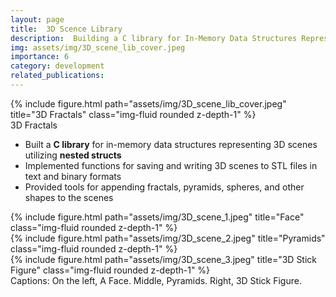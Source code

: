 ```yaml
---
layout: page
title:  3D Scence Library
description:  Building a C library for In-Memory Data Structures Representing 3D Scenes
img: assets/img/3D_scene_lib_cover.jpeg
importance: 6
category: development
related_publications:
---
```

<div class="row">
    <div class="col-sm mt-3 mt-md-0">
        {% include figure.html path="assets/img/3D_scene_lib_cover.jpeg" title="3D Fractals" class="img-fluid rounded z-depth-1" %}
    </div>
</div>
<div class="caption">
    3D Fractals
</div>

- Built a **C library** for in-memory data structures representing 3D scenes utilizing **nested structs**
- Implemented functions for saving and writing 3D scenes to STL files in text and binary formats
- Provided tools for appending fractals, pyramids, spheres, and other shapes to the scenes 


<div class="row">
    <div class="col-sm mt-3 mt-md-0">
        {% include figure.html path="assets/img/3D_scene_1.jpeg" title="Face" class="img-fluid rounded z-depth-1" %}
    </div>
    <div class="col-sm mt-3 mt-md-0">
        {% include figure.html path="assets/img/3D_scene_2.jpeg" title="Pyramids" class="img-fluid rounded z-depth-1" %}
    </div>
    <div class="col-sm mt-3 mt-md-0">
        {% include figure.html path="assets/img/3D_scene_3.jpeg" title="3D Stick Figure" class="img-fluid rounded z-depth-1" %}
    </div>
</div>
<div class="caption">
    Captions: On the left, A Face. Middle, Pyramids. Right, 3D Stick Figure.
</div>